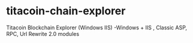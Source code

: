# titacoin-chain-explorer
Titacoin Blockchain Explorer (Windows IIS)
-Windows + IIS , Classic ASP, RPC, Url Rewrite 2.0 modules
